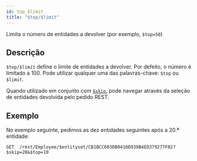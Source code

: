 ```yaml
---
id: top_$limit
title: "$top/$limit"
---
```


Limita o número de entidades a devolver (por exemplo, `$top=50`)

## Descrição

`$top/$limit` define o limite de entidades a devolver. Por defeito, o número é limitado a 100. Pode utilizar qualquer uma das palavras-chave: `$top` ou `$limit`.

Quando utilizado em conjunto com [`$skip`]($skip.md), pode navegar através da seleção de entidades devolvida pelo pedido REST.

## Exemplo

No exemplo seguinte, pedimos as dez entidades seguintes após a 20.ª entidade:

`GET  /rest/Employee/$entityset/CB1BCC603DB0416D939B4ED379277F02?$skip=20&$top=10`